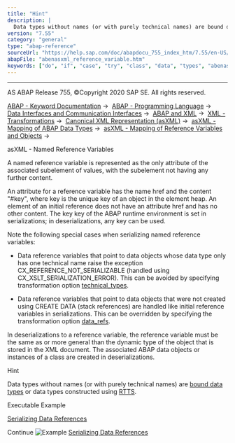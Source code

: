 ```yaml
---
title: "Hint"
description: |
  Data types without names (or with purely technical names) are bound data types(https://help.sap.com/doc/abapdocu_755_index_htm/7.55/en-US/abenbound_data_type_glosry.htm 'Glossary Entry') or data types constructed using RTTS(https://help.sap.com/doc/abapdocu_755_index_htm/7.55/en-US/abenrun_time_
version: "7.55"
category: "general"
type: "abap-reference"
sourceUrl: "https://help.sap.com/doc/abapdocu_755_index_htm/7.55/en-US/abenasxml_reference_variable.htm"
abapFile: "abenasxml_reference_variable.htm"
keywords: ["do", "if", "case", "try", "class", "data", "types", "abenasxml", "reference", "variable"]
---
```


* * *

AS ABAP Release 755, ©Copyright 2020 SAP SE. All rights reserved.

[ABAP - Keyword Documentation](https://help.sap.com/doc/abapdocu_755_index_htm/7.55/en-US/abenabap.htm) →  [ABAP - Programming Language](https://help.sap.com/doc/abapdocu_755_index_htm/7.55/en-US/abenabap_reference.htm) →  [Data Interfaces and Communication Interfaces](https://help.sap.com/doc/abapdocu_755_index_htm/7.55/en-US/abenabap_data_communication.htm) →  [ABAP and XML](https://help.sap.com/doc/abapdocu_755_index_htm/7.55/en-US/abenabap_xml.htm) →  [XML - Transformations](https://help.sap.com/doc/abapdocu_755_index_htm/7.55/en-US/abenabap_xml_trafos.htm) →  [Canonical XML Representation (asXML)](https://help.sap.com/doc/abapdocu_755_index_htm/7.55/en-US/abenabap_xslt_asxml.htm) →  [asXML - Mapping of ABAP Data Types](https://help.sap.com/doc/abapdocu_755_index_htm/7.55/en-US/abenabap_xslt_asxml_named.htm) →  [asXML - Mapping of Reference Variables and Objects](https://help.sap.com/doc/abapdocu_755_index_htm/7.55/en-US/abenabap_xslt_asxml_references.htm) → 

asXML - Named Reference Variables

A named reference variable is represented as the only attribute of the associated subelement of values, with the subelement not having any further content.

<bni href="#key"/>

An attribute for a reference variable has the name href and the content "#key", where key is the unique key of an object in the element heap. An element of an initial reference does not have an attribute href and has no other content. The key key of the ABAP runtime environment is set in serializations; in deserializations, any key can be used.

Note the following special cases when serializing named reference variables:

-   Data reference variables that point to data objects whose data type only has one technical name raise the exception CX\_REFERENCE\_NOT\_SERIALIZABLE (handled using CX\_XSLT\_SERIALIZATION\_ERROR). This can be avoided by specifying transformation option [technical\_types](https://help.sap.com/doc/abapdocu_755_index_htm/7.55/en-US/abapcall_transformation_options.htm).

-   Data reference variables that point to data objects that were not created using CREATE DATA (stack references) are handled like initial reference variables in serializations. This can be overridden by specifying the transformation option [data\_refs](https://help.sap.com/doc/abapdocu_755_index_htm/7.55/en-US/abapcall_transformation_options.htm).

In deserializations to a reference variable, the reference variable must be the same as or more general than the dynamic type of the object that is stored in the XML document. The associated ABAP data objects or instances of a class are created in deserializations.

Hint

Data types without names (or with purely technical names) are [bound data types](https://help.sap.com/doc/abapdocu_755_index_htm/7.55/en-US/abenbound_data_type_glosry.htm "Glossary Entry") or data types constructed using [RTTS](https://help.sap.com/doc/abapdocu_755_index_htm/7.55/en-US/abenrun_time_type_services_glosry.htm "Glossary Entry").

Executable Example

[Serializing Data References](https://help.sap.com/doc/abapdocu_755_index_htm/7.55/en-US/abenserialize_dref_abexa.htm)

Continue
![Example](exa.gif "Example") [Serializing Data References](https://help.sap.com/doc/abapdocu_755_index_htm/7.55/en-US/abenserialize_dref_abexa.htm)
